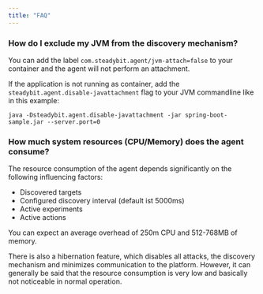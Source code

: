```yaml
---
title: "FAQ"
---
```


### How do I exclude my JVM from the discovery mechanism?

You can add the label `com.steadybit.agent/jvm-attach=false` to your container and the agent will not perform an attachment.

If the application is not running as container, add the `steadybit.agent.disable-javattachment` flag to your JVM commandline like in this example:

```
java -Dsteadybit.agent.disable-javattachment -jar spring-boot-sample.jar --server.port=0
```

### How much system resources (CPU/Memory) does the agent consume?

The resource consumption of the agent depends significantly on the following influencing factors:

* Discovered targets
* Configured discovery interval (default ist 5000ms)
* Active experiments
* Active actions

You can expect an average overhead of 250m CPU and  512-768MB of memory.

There is also a hibernation feature, which disables all attacks, the discovery mechanism and minimizes communication to the platform.
However, it can generally be said that the resource consumption is very low and basically not noticeable in normal operation.
